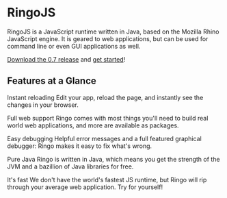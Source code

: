 # RingoJS

RingoJS is a JavaScript runtime written in Java, based on the Mozilla Rhino
JavaScript engine. It is geared to web applications, but can be used for command
line or even GUI applications as well.

<span class="large">[Download the 0.7 release](/downloads)
and [get started](/getting_started)!</span>

## Features at a Glance

<span class="large invert">Instant reloading</span> Edit your app, reload the
page, and instantly see the changes in your browser.

<span class="large invert">Full web support</span> Ringo comes with most things
you'll need to build real world web applications, and more are available as
packages.

<span class="large invert">Easy debugging</span> Helpful error messages and
a full featured graphical debugger: Ringo makes it easy to fix what's wrong.

<span class="large invert">Pure Java</span> Ringo is written in Java, which
means you get the strength of the JVM and a bazillion of Java libraries
for free.

<span class="large invert">It's fast</span> We don't have the world's fastest
JS runtime, but Ringo will rip through your average web application. Try for
yourself!
